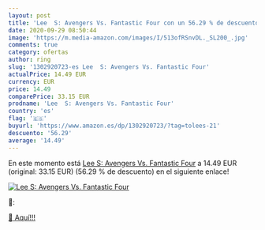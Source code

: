 ```yaml
---
layout: post
title: 'Lee  S: Avengers Vs. Fantastic Four con un 56.29 % de descuento'
date: 2020-09-29 08:50:44
image: 'https://m.media-amazon.com/images/I/513ofRSnvDL._SL200_.jpg'
comments: true
category: ofertas
author: ring
slug: '1302920723-es Lee  S: Avengers Vs. Fantastic Four'
actualPrice: 14.49 EUR
currency: EUR
price: 14.49
comparePrice: 33.15 EUR
prodname: 'Lee  S: Avengers Vs. Fantastic Four'
country: 'es'
flag: '🇪🇸'
buyurl: 'https://www.amazon.es/dp/1302920723/?tag=tolees-21'
descuento: '56.29'
average: '14.49'
---
```


En este momento está [Lee  S: Avengers Vs. Fantastic Four](https://www.amazon.es/dp/1302920723/?tag=tolees-21) a 14.49 EUR (original: 33.15 EUR) (56.29 %  de descuento) en el siguiente enlace!

[![Lee  S: Avengers Vs. Fantastic Four](https://m.media-amazon.com/images/I/513ofRSnvDL._SL200_.jpg)](https://www.amazon.es/dp/1302920723/?tag=tolees-21)

🔎:


[🛒 Aquí!!!](https://www.amazon.es/dp/1302920723/?tag=tolees-21)
